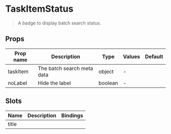 # TaskItemStatus

> A badge to display batch search status.

## Props

| Prop name | Description                | Type    | Values | Default |
| --------- | -------------------------- | ------- | ------ | ------- |
| taskItem  | The batch search meta data | object  | -      |         |
| noLabel   | Hide the label             | boolean | -      |         |

## Slots

| Name  | Description | Bindings |
| ----- | ----------- | -------- |
| title |             |          |

